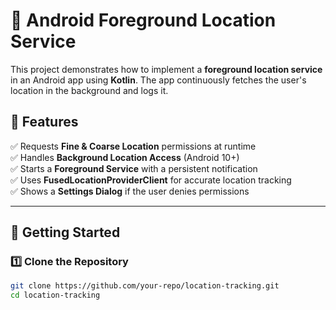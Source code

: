 # 📍 Android Foreground Location Service

This project demonstrates how to implement a **foreground location service** in an Android app using **Kotlin**. The app continuously fetches the user's location in the background and logs it.

## 📱 Features
✅ Requests **Fine & Coarse Location** permissions at runtime  
✅ Handles **Background Location Access** (Android 10+)  
✅ Starts a **Foreground Service** with a persistent notification  
✅ Uses **FusedLocationProviderClient** for accurate location tracking  
✅ Shows a **Settings Dialog** if the user denies permissions  

---

## 🚀 Getting Started

### 1️⃣ Clone the Repository
```sh
git clone https://github.com/your-repo/location-tracking.git
cd location-tracking

